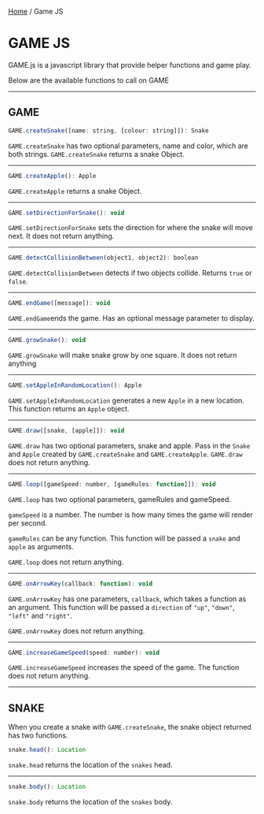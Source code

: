 <a href="/javascript-4-beginners/">Home</a> / Game JS

# GAME JS

GAME.js is a javascript library that provide helper functions and game play.

Below are the available functions to call on GAME

---

## GAME

```javascript
GAME.createSnake([name: string, [colour: string]]): Snake
```
`GAME.createSnake` has two optional parameters, name and color, which are both strings. `GAME.createSnake` returns a snake Object.

---

```javascript
GAME.createApple(): Apple
```
`GAME.createApple` returns a snake Object.

---

```javascript
GAME.setDirectionForSnake(): void
```
`GAME.setDirectionForSnake` sets the direction for where the snake will move next. It does not return anything.

---

```javascript
GAME.detectCollisionBetween(object1, object2): boolean
```
`GAME.detectCollisionBetween` detects if two objects collide. Returns `true` or `false`.

---

```javascript
GAME.endGame([message]): void
```
`GAME.endGame`ends the game. Has an optional message parameter to display.

---

```javascript
GAME.growSnake(): void
```
`GAME.growSnake` will make snake grow by one square. It does not return anything

---

```javascript
GAME.setAppleInRandomLocation(): Apple
```
`GAME.setAppleInRandomLocation` generates a new `Apple` in a new location. This function returns an `Apple` object.

---

```javascript
GAME.draw([snake, [apple]]): void
```
`GAME.draw` has two optional parameters, snake and apple. Pass in the `Snake` and `Apple` created by `GAME.createSnake` and `GAME.createApple`. `GAME.draw` does not return anything.

---

```javascript
GAME.loop([gameSpeed: number, [gameRules: function]]): void
```
`GAME.loop` has two optional parameters, gameRules and gameSpeed.

`gameSpeed` is a number. The number is how many times the game will render per second.

`gameRules` can be any function. This function will be passed a `snake` and `apple` as arguments.

`GAME.loop` does not return anything.

---

```javascript
GAME.onArrowKey(callback: function): void
```
`GAME.onArrowKey` has one parameters, `callback`, which takes a function as an argument.  This function will be passed a `direction` of `"up"`, `"down"`, `"left"` and `"right"`.

`GAME.onArrowKey` does not return anything.

---

```javascript
GAME.increaseGameSpeed(speed: number): void
```
`GAME.increaseGameSpeed` increases the speed of the game. The function does not return anything.

---


## SNAKE

When you create a snake with `GAME.createSnake`, the snake object returned has two functions.

```javascript
snake.head(): Location
```
`snake.head` returns the location of the `snakes` head.

---

```javascript
snake.body(): Location
```
`snake.body` returns the location of the `snakes` body.
